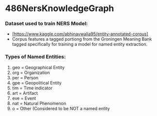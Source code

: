 # 486NersKnowledgeGraph

### Dataset used to train NERS Model:
- [https://www.kaggle.com/abhinavwalia95/entity-annotated-corpus]
- Corpus features a tagged portiong from the Groningen Meaning Bank tagged specifically for training a model for named entity extraction.

### Types of Named Entities:
1) geo = Geographical Entity
2) org = Organization
3) per = Person
4) gpe = Geopolitical Entity
5) tim = Time indicator
6) art = Artifact
7) eve = Event
8) nat = Natural Phenomenon
9) o = Other (Considered to be NOT a named entity
